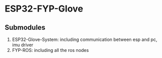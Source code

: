 # ESP32-FYP-Glove
## Submodules
1. ESP32-Glove-System: including communication between esp and pc, imu driver
2. FYP-ROS: including all the ros nodes